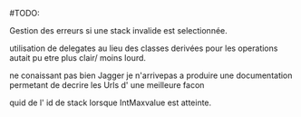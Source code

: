 ﻿#TODO:

Gestion des erreurs si une stack invalide est selectionnée.

utilisation de delegates au lieu des classes derivées pour les operations autait pu etre plus clair/ moins lourd.

ne conaissant pas bien Jagger je n'arrivepas a produire une documentation permetant de decrire les Urls d' une meilleure facon

quid de l' id de stack lorsque IntMaxvalue est atteinte.